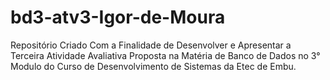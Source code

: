 # bd3-atv3-Igor-de-Moura
Repositório Criado Com a Finalidade de Desenvolver e Apresentar a Terceira Atividade Avaliativa Proposta na Matéria de Banco de Dados no 3° Modulo do Curso de Desenvolvimento de Sistemas da Etec de Embu.
